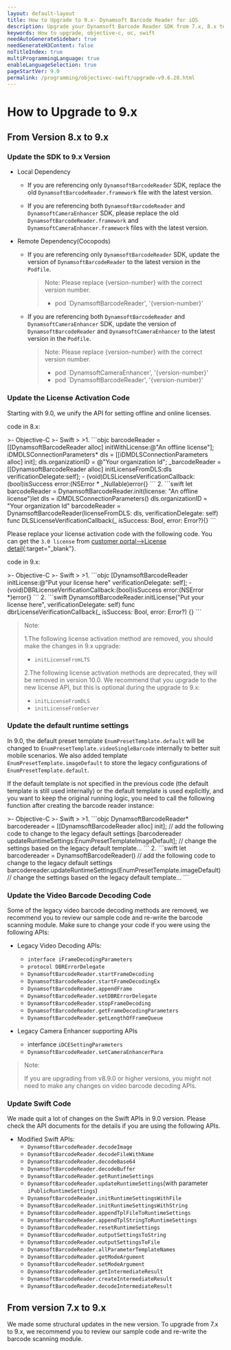```yaml
---
layout: default-layout
title: How to Upgrade to 9.x- Dynamsoft Barcode Reader for iOS
description: Upgrade your Dynamsoft Barcode Reader SDK from 7.x, 8.x to 9.x along with its license activation code, decoding code, and default settings for iOS.
keywords: How to upgrade, objective-c, oc, swift
needAutoGenerateSidebar: true
needGenerateH3Content: false
noTitleIndex: true
multiProgrammingLanguage: true
enableLanguageSelection: true
pageStartVer: 9.0
permalink: /programming/objectivec-swift/upgrade-v9.6.20.html
---
```


# How to Upgrade to 9.x

## From Version 8.x to 9.x

### Update the SDK to 9.x Version

- Local Dependency
  - If you are referencing only `DynamsoftBarcodeReader` SDK, replace the old `DynamsoftBarcodeReader.framework` file with the latest version.

  - If you are referencing both `DynamsoftBarcodeReader` and `DynamsoftCameraEnhancer` SDK, please replace the old `DynamsoftBarcodeReader.framework` and `DynamsoftCameraEnhancer.framework` files with the latest version.

- Remote Dependency(Cocopods)
  - If you are referencing only `DynamsoftBarcodeReader` SDK, update the version of `DynamsoftBarcodeReader` to the latest version in the `Podfile`.
    >Note: Please replace {version-number} with the correct version number.
    >- pod `DynamsoftBarcodeReader', '{version-number}'

  - If you are referencing both `DynamsoftBarcodeReader` and `DynamsoftCameraEnhancer` SDK, update the version of `DynamsoftBarcodeReader` and `DynamsoftCameraEnhancer` to the latest version in the `Podfile`.
    >Note: Please replace {version-number} with the correct version number.
    >- pod `DynamsoftCameraEnhancer', '{version-number}'
    >- pod `DynamsoftBarcodeReader', '{version-number}'

### Update the License Activation Code

Starting with 9.0, we unify the API for setting offline and online licenses.

code in 8.x:

<div class="sample-code-prefix"></div>
>- Objective-C
>- Swift
>
>1. 
```objc
barcodeReader = [[DynamsoftBarcodeReader alloc] initWithLicense:@"An offline license"];
iDMDLSConnectionParameters* dls = [[iDMDLSConnectionParameters alloc] init];
dls.organizationID = @"Your organization Id";
_barcodeReader = [[DynamsoftBarcodeReader alloc] initLicenseFromDLS:dls verificationDelegate:self];
- (void)DLSLicenseVerificationCallback:(bool)isSuccess error:(NSError * _Nullable)error{}
```
2. 
```swift
let barcodeReader = DynamsoftBarcodeReader.init(license: "An offline license")let dls = iDMDLSConnectionParameters()
dls.organizationID = "Your organization Id"
barcodeReader = DynamsoftBarcodeReader(licenseFromDLS: dls, verificationDelegate: self)
func DLSLicenseVerificationCallback(_ isSuccess: Bool, error: Error?){}
```

Please replace your license activation code with the following code. You can get the `3.0 license` from [customer portal-->License detail](https://www.dynamsoft.com/customer/index){:target="_blank"}.

code in 9.x:

<div class="sample-code-prefix"></div>
>- Objective-C
>- Swift
>
>1. 
```objc
[DynamsoftBarcodeReader initLicense:@"Put your license here" verificationDelegate: self];
- (void)DBRLicenseVerificationCallback:(bool)isSuccess error:(NSError *)error{}
```
2. 
```swift
DynamsoftBarcodeReader.initLicense("Put your license here", verificationDelegate: self)
func dbrLicenseVerificationCallback(_ isSuccess: Bool, error: Error?) {}
```

> Note:  
>  
> 1.The following license activation method are removed, you should make the changes in 9.x upgrade:
> - `initLicenseFromLTS`
>
> 2.The following license activation methods are deprecated, they will be removed in version 10.0. We recommend that you upgrade to the new license API, but this is optional during the upgrade to 9.x:
>  
> - `initLicenseFromDLS`
> - `initLicenseFromServer`

### Update the default runtime settings

In 9.0, the default preset template `EnumPresetTemplate.default` will be changed to `EnumPresetTemplate.videoSingleBarcode` internally to better suit mobile scenarios. We also added template `EnumPresetTemplate.imageDefault` to store the legacy configurations of `EnumPresetTemplate.default`.

If the default template is not specified in the previous code (the default template is still used internally) or the default template is used explicitly, and you want to keep the original running logic, you need to call the following function after creating the barcode reader instance:

<div class="sample-code-prefix"></div>
>- Objective-C
>- Swift
>
>1. 
```objc
DynamsoftBarcodeReader* barcodereader = [[DynamsoftBarcodeReader alloc] init];
// add the following code to change to the legacy default settings
[barcodereader updateRuntimeSettings:EnumPresetTemplateImageDefault];
// change the settings based on the legacy default template...
```
2. 
```swift
let barcodereader = DynamsoftBarcodeReader()
// add the following code to change to the legacy default settings
barcodereader.updateRuntimeSettings(EnumPresetTemplate.imageDefault)
// change the settings based on the legacy default template...
```

### Update the Video Barcode Decoding Code

Some of the legacy video barcode decoding methods are removed, we recommend you to review our sample code and re-write the barcode scanning module. Make sure to change your code if you were using the following APIs:

- Legacy Video Decoding APIs:
  - `interface iFrameDecodingParameters`
  - `protocol DBRErrorDelegate`
  - `DynamsoftBarcodeReader.startFrameDecoding`
  - `DynamsoftBarcodeReader.startFrameDecodingEx`
  - `DynamsoftBarcodeReader.appendFrame`
  - `DynamsoftBarcodeReader.setDBRErrorDelegate`
  - `DynamsoftBarcodeReader.stopFrameDecoding`
  - `DynamsoftBarcodeReader.getFrameDecodingParameters`
  - `DynamsoftBarcodeReader.getLengthOfFrameQueue`

- Legacy Camera Enhancer supporting APIs
  - interfance `iDCESettingParameters`
  - `DynamsoftBarcodeReader.setCameraEnhancerPara`

> Note:  
>
> If you are upgrading from v8.9.0 or higher versions, you might not need to make any changes on video barcode decoding APIs.

### Update Swift Code

We made quit a lot of changes on the Swift APIs in 9.0 version. Please check the API documents for the details if you are using the following APIs.

- Modified Swift APIs:
  - `DynamsoftBarcodeReader.decodeImage`
  - `DynamsoftBarcodeReader.decodeFileWithName`
  - `DynamsoftBarcodeReader.decodeBase64`
  - `DynamsoftBarcodeReader.decodeBuffer`
  - `DynamsoftBarcodeReader.getRuntimeSettings`
  - `DynamsoftBarcodeReader.updateRuntimeSettings`(with parameter `iPublicRuntimeSettings`)
  - `DynamsoftBarcodeReader.initRuntimeSettingsWithFile`
  - `DynamsoftBarcodeReader.initRuntimeSettingsWithString`
  - `DynamsoftBarcodeReader.appendTplFileToRuntimeSettings`
  - `DynamsoftBarcodeReader.appendTplStringToRuntimeSettings`
  - `DynamsoftBarcodeReader.resetRuntimeSettings`
  - `DynamsoftBarcodeReader.outputSettingsToString`
  - `DynamsoftBarcodeReader.outputSettingsToFile`
  - `DynamsoftBarcodeReader.allParameterTemplateNames`
  - `DynamsoftBarcodeReader.getModeArgument`
  - `DynamsoftBarcodeReader.setModeArgument`
  - `DynamsoftBarcodeReader.getIntermediateResult`
  - `DynamsoftBarcodeReader.createIntermediateResult`
  - `DynamsoftBarcodeReader.decodeIntermediateResult`


## From version 7.x to 9.x

We made some structural updates in the new version. To upgrade from 7.x to 9.x, we recommend you to review our sample code and re-write the barcode scanning module.
